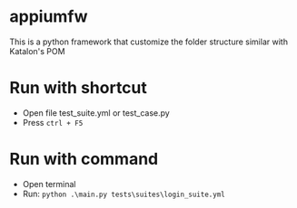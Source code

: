 # appiumfw
This is a python framework that customize the folder structure similar with Katalon's POM

# Run with shortcut
- Open file test_suite.yml or test_case.py
- Press `ctrl + F5`

# Run with command
- Open terminal
- Run: `python .\main.py tests\suites\login_suite.yml`